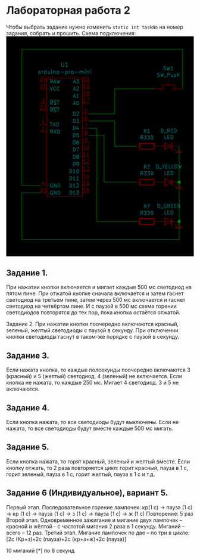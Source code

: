 Лабораторная работа 2
=====================

Чтобы выбрать задание нужно изменить `static int taskNo` на номер задания, 
собрать и прошить. Схема подключения:
![wiring_diagram.png](wiring_diagram.png)

Задание 1.
----------
При нажатии кнопки включается и мигает каждые 500 мс светодиод на пятом пине.
При отжатой кнопке сначала включается и затем гаснет светодиод на третьем пине,
затем через 500 мс включается и гаснет светодиод на четвёртом пине.
И с паузой в 500 мс схема горении светодиодов повторятся до тех пор,
пока кнопка остаётся отжатой.

Задание 2. 
При нажатии кнопки поочередно включаются красный, зеленый, желтый светодиоды с паузой в секунду.
При отключении кнопки светодиоды гаснут в таком-же порядке с паузой в секунду.

Задание 3.
----------

Если нажата кнопка, то каждые полсекунды поочередно включаются 3 (красный) и 5 (желтый) светодиод.
4 (зеленый) не включается.
Если кнопка не нажата, то каждые 250 мс. Мигает 4 светодиод. 3 и 5 не включаются.

Задание 4.
----------

Если кнопка нажата, то все светодиоды будут выключены.
Если не нажата, то все светодиоды будут вместе каждые 500 мс мигать.

Задание 5.
----------

Если кнопка нажата, то горят красный, зеленый и желтый вместе.
Если кнопку отжать, то 2 раза повторяется цикл: горит красный, пауза в 1 с, горит зеленый,
пауза в 1 с, горит желтый, пауза в 1 с и т.д.

Задание 6 (Индивидуальное), вариант 5.
--------------------------------------

Первый этап. Последовательное горение лампочек:
кр(1 с) -> пауза (1 с) -> кр (1 с) -> пауза (1 с) -> з (1 с) -> пауза (1 с) -> ж (1 с)
Повторение: 5 раз
Второй этап. Одновременное зажигание и мигание двух лампочек –
красной и жёлтой - с частотой мигания 2 раза в 1 секунду.
Миганий – всего – 12 раз.
Третий этап. Мигание лампочек по две – по три в цикле:
[2с (Кр+з)+2с (пауза)+2с (кр+з+ж)+2с (пауза)]

10 миганий [*] по 8 секунд